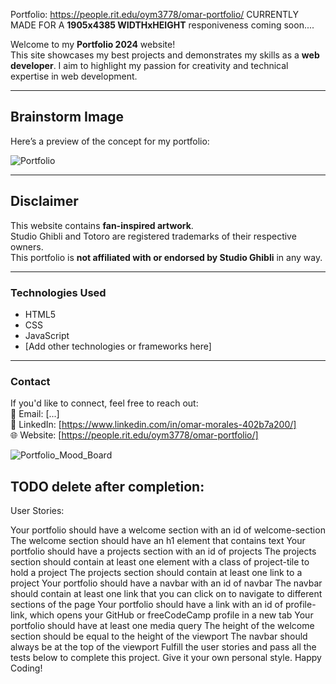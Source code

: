 Portfolio: https://people.rit.edu/oym3778/omar-portfolio/
  CURRENTLY MADE FOR A **1905x4385 WIDTHxHEIGHT**
      responiveness coming soon....

Welcome to my **Portfolio 2024** website!  
This site showcases my best projects and demonstrates my skills as a **web developer**. I aim to highlight my passion for creativity and technical expertise in web development.

---

## Brainstorm Image  
Here’s a preview of the concept for my portfolio:

![Portfolio](https://github.com/user-attachments/assets/2f5651b9-1179-497c-a158-83d1074e7cf1)

---

## Disclaimer  
This website contains **fan-inspired artwork**.  
Studio Ghibli and Totoro are registered trademarks of their respective owners.  
This portfolio is **not affiliated with or endorsed by Studio Ghibli** in any way.

---

### Technologies Used  
- HTML5  
- CSS  
- JavaScript  
- [Add other technologies or frameworks here]

---

### Contact  
If you'd like to connect, feel free to reach out:  
📧 Email: [...]  
🔗 LinkedIn: [https://www.linkedin.com/in/omar-morales-402b7a200/]  
🌐 Website: [https://people.rit.edu/oym3778/omar-portfolio/]




![Portfolio_Mood_Board](https://github.com/user-attachments/assets/a63aad8b-885b-4999-9901-426425af3b7e)



## TODO delete after completion:
User Stories:

Your portfolio should have a welcome section with an id of welcome-section
The welcome section should have an h1 element that contains text
Your portfolio should have a projects section with an id of projects
The projects section should contain at least one element with a class of project-tile to hold a project
The projects section should contain at least one link to a project
Your portfolio should have a navbar with an id of navbar
The navbar should contain at least one link that you can click on to navigate to different sections of the page
Your portfolio should have a link with an id of profile-link, which opens your GitHub or freeCodeCamp profile in a new tab
Your portfolio should have at least one media query
The height of the welcome section should be equal to the height of the viewport
The navbar should always be at the top of the viewport
Fulfill the user stories and pass all the tests below to complete this project. Give it your own personal style. Happy Coding!

